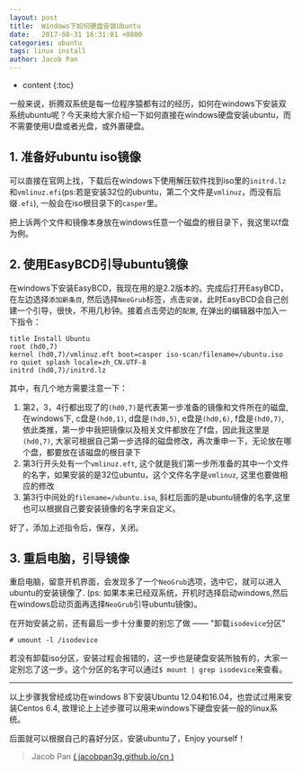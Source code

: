 ```yaml
---
layout: post
title:  Windows下如何硬盘安装Ubuntu
date:   2017-08-31 16:31:01 +0800
categories: ubuntu
tags: linux install
author: Jacob Pan
---
```


* content
{:toc}


一般来说，折腾双系统是每一位程序猿都有过的经历，如何在windows下安装双系统ubuntu呢？今天来给大家介绍一下如何直接在windows硬盘安装ubuntu，而不需要使用U盘或者光盘，或外置硬盘。


## 1. 准备好ubuntu iso镜像

可以直接在官网上找，下载后在windows下使用解压软件找到iso里的`initrd.lz`和`vmlinuz.efi`(ps:若是安装32位的ubuntu，第二个文件是`vmlinuz`，而没有后缀`.efi`), 一般会在iso根目录下的`casper`里。

把上诉两个文件和镜像本身放在windows任意一个磁盘的根目录下，我这里以f盘为例。


## 2. 使用EasyBCD引导ubuntu镜像

在windows下安装EasyBCD，我现在用的是2.2版本的。完成后打开EasyBCD，在左边选择`添加新条目`, 然后选择`NeoGrub`标签，点击`安装`，此时EasyBCD会自己创建一个引导，很快，不用几秒钟。接着点击旁边的`配置`, 在弹出的编辑器中加入一下指令：

```
title Install Ubuntu
root (hd0,7)
kernel (hd0,7)/vmlinuz.eft boot=casper iso-scan/filename=/ubuntu.iso ro quiet splash locale=zh_CN.UTF-8
initrd (hd0,7)/initrd.lz
```

其中，有几个地方需要注意一下：
1. 第2，3，4行都出现了的`(hd0,7)`是代表第一步准备的镜像和文件所在的磁盘, 在windows下, c盘是`(hd0,1)`, d盘是`(hd0,5)`, e盘是`(hd0,6)`, f盘是`(hd0,7)`, 依此类推，第一步中我把镜像以及相关文件都放在了f盘，因此我这里是`(hd0,7)`, 大家可根据自己第一步选择的磁盘修改，再次重申一下，无论放在哪个盘，都要放在该磁盘的根目录下
2. 第3行开头处有一个`vmlinuz.eft`, 这个就是我们第一步所准备的其中一个文件的名字，如果安装的是32位ubuntu，这个文件名字是`vmlinuz`, 这里也要做相应的修改
3. 第3行中间处的`filename=/ubuntu.iso`, 斜杠后面的是ubuntu镜像的名字,这里也可以根据自己要安装镜像的名字来自定义。

好了，添加上述指令后，保存，关闭。


## 3. 重启电脑，引导镜像

重启电脑，留意开机界面，会发现多了一个`NeoGrub`选项，选中它，就可以进入ubuntu的安装镜像了. (ps: 如果本来已经双系统，开机时选择启动windows,然后在windows启动页面再选择`NeoGrub`引导ubuntu镜像)。

在开始安装之前，还有最后一步十分重要的别忘了做 —— "卸载`isodevice`分区"
```
# umount -l /isodevice
```
若没有卸载iso分区，安装过程会报错的，这一步也是硬盘安装所独有的，大家一定别忘了这一步。这个分区的名字可以通过`$ mount | grep isodevice`来查看。

---

以上步骤我曾经成功在windows 8下安装Ubuntu 12.04和16.04，也尝试过用来安装Centos 6.4, 故理论上上述步骤可以用来windows下硬盘安装一般的linux系统。

后面就可以根据自己的喜好分区，安装ubuntu了，Enjoy yourself！


> Jacob Pan [( jacobpan3g.github.io/cn )](http://jacobpan3g.github.io/cn)


